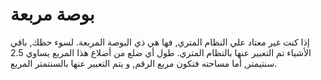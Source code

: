 # بوصة مربعة

إذا كنت غير معتاد علي النظام المتري, فها هي ذي البوصة المربعة. لسوء حظك, باقي
الأشياء تم التعبير عنها بالنظام المتري. طول أي ضلع من أضلاع هذا المربع يساوي 2.5
سنتيمتر, أما مساحته فتكون مربع الرقم, و يتم التعبير عنها بالسنتمتر المربع.
